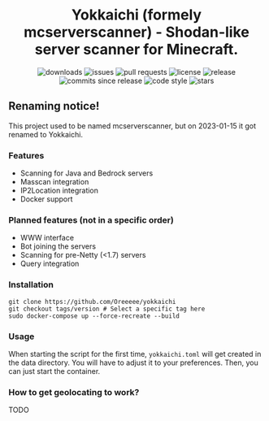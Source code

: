 <div align="center">

# Yokkaichi (formely mcserverscanner) - Shodan-like server scanner for Minecraft.
![downloads](https://img.shields.io/pypi/dm/yokkaichi) ![issues](https://img.shields.io/github/issues/Oreeeee/yokkaichi) ![pull requests](https://img.shields.io/github/issues-pr/Oreeeee/yokkaichi) ![license](https://img.shields.io/github/license/Oreeeee/yokkaichi) ![release](https://img.shields.io/github/v/release/Oreeeee/yokkaichi) ![commits since release](https://img.shields.io/github/commits-since/Oreeeee/yokkaichi/latest) ![code style](https://img.shields.io/badge/code%20style-black-black) ![stars](https://img.shields.io/github/stars/Oreeeee/yokkaichi?style=social)
</div>

## Renaming notice!
This project used to be named mcserverscanner, but on 2023-01-15 it got renamed to Yokkaichi.

### Features
- Scanning for Java and Bedrock servers
- Masscan integration
- IP2Location integration
- Docker support

### Planned features (not in a specific order)
- WWW interface
- Bot joining the servers
- Scanning for pre-Netty (<1.7) servers
- Query integration

### Installation
```
git clone https://github.com/Oreeeee/yokkaichi
git checkout tags/version # Select a specific tag here
sudo docker-compose up --force-recreate --build
```

### Usage
When starting the script for the first time, `yokkaichi.toml` will get created in the data directory. You will have to adjust it to your preferences. Then, you can just start the container.

### How to get geolocating to work?
TODO
